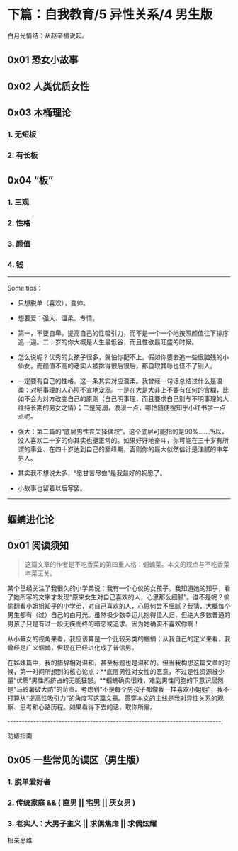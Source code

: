 # 下篇：自我教育/5 异性关系/4 男生版

白月光情结：从赵辛楣说起。

## 0x01 恐女小故事

## 0x02 人类优质女性

## 0x03 木桶理论

### 1. 无短板

### 2. 有长板

## 0x04 “板”

### 1. 三观

### 2. 性格

### 3. 颜值

### 4. 钱

--------------------------------------------------------------------------

Some tips：

- 只想脱单（喜欢），变帅。
- 想要爱：强大、温柔、专情。

- 第一，不要自卑。提高自己的性吸引力，而不是一个一个地按照颜值往下排序追一遍。二十岁的你大概是人生最低谷，而且性欲最旺盛的时候。
- 怎么说呢？优秀的女孩子很多，就怕你配不上。假如你要去追一些很脑残的小仙女，而颜值不高的老实人被排得很后很后，那自取其辱也怪不了别人。
- 一定要有自己的性格。这一条其实对应温柔。我曾经一句话总结过什么是温柔：对明事理的人心照不宣地宠溺。一是在大是大非上不要有任何的含糊，比如不会为对方改变自己的原则（自己明事理，而且要求自己别与不明事理的人维持长期的男女之情）；二是宠溺，浪漫一点，哪怕随便搜知乎小红书学一点点呢。
- 强大：第二篇的“底层男性丧失择偶权”。这个底层可能指的是90%……所以，没人喜欢二十岁的你其实也挺正常的。如果好好地奋斗，你可能在三十岁有所谓的事业、在四十岁达到自己的巅峰期，否则你的最大似然估计是油腻的中年男人。
- 其实我不想说太多，“愿甘苦尽尝”是我最好的祝愿了。
- 小故事也留着以后写罢。

--------------------------------------------------------------------------

## 蝈蝻进化论

## 0x01 阅读须知

> 这篇文章的作者是不吃香菜的第四重人格：蝈蝻菜。本文的观点与不吃香菜本菜无关。

某个已经关注了我很久的小学弟说：我有一个心仪的女孩子。我知道她的知乎，看了她所写的文字才发现“原来女生对自己喜欢的人，心思那么细腻”。谁不是呢？偷偷翻看小姐姐知乎的小学弟，对自己喜欢的人，心思何尝不细腻？我猜，大概每个男生都有（过）自己的白月光。虽然极少数幸运儿抱得佳人归，但绝大多数普通的男孩子只是有过一段无疾而终的暗恋或追求。因为她确实不喜欢你啊！

从小藓女的视角来看，我应该算是一个比较另类的蝈蝻；从我自己的定义来看，我曾经是广义蝈蝻，但现在已经进化成了普信男。

在姊妹篇中，我的措辞相对温和，甚至标题也是温和的。但当我构思这篇文章的时候，第一时间所想到的核心论点：**底层男性对女性的恶意，不过是性资源被少量“优质”男性所挤占的无能狂怒。**蝈蝻确实很难，难到男性同胞的下意识居然是“马铃薯破大防”的苛责。考虑到“不是每个男孩子都像我一样喜欢小姐姐”，我不打算从“提高性吸引力”的角度写这篇文章。贯穿本文的主线是我对异性关系的观察、思考和心路历程。如果看得下去的话，取你所需。

---------------------------------------------------------------------------;

防婊指南

## 0x05 一些常见的误区（男生版）

### 1. 脱单爱好者

### 2. 传统家庭 && ( 直男 || 宅男 || 厌女男 )

### 3. 老实人：大男子主义 || 求偶焦虑 || 求偶炫耀

相亲思维
